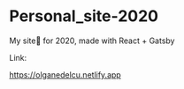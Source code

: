 # Personal_site-2020 #

My site👀 for 2020, made with React + Gatsby

Link:

https://olganedelcu.netlify.app
